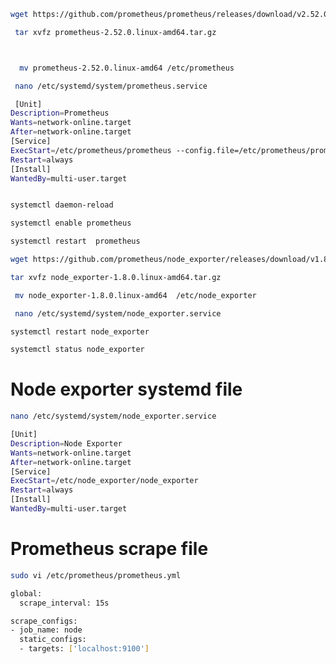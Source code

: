 
 
 ```sh
wget https://github.com/prometheus/prometheus/releases/download/v2.52.0/prometheus-2.52.0.linux-amd64.tar.gz
```
```sh
 tar xvfz prometheus-2.52.0.linux-amd64.tar.gz
```
```sh
```
```sh
```
```sh
  mv prometheus-2.52.0.linux-amd64 /etc/prometheus
```
```sh
 nano /etc/systemd/system/prometheus.service
```
```sh 
 [Unit]
Description=Prometheus
Wants=network-online.target
After=network-online.target
[Service]
ExecStart=/etc/prometheus/prometheus --config.file=/etc/prometheus/prometheus.yml
Restart=always
[Install]
WantedBy=multi-user.target 
```
```sh
```
```sh
systemctl daemon-reload
```
```sh
systemctl enable prometheus
```
```sh
systemctl restart  prometheus
```


```sh
wget https://github.com/prometheus/node_exporter/releases/download/v1.8.0/node_exporter-1.8.0.linux-amd64.tar.gz
```
```sh
tar xvfz node_exporter-1.8.0.linux-amd64.tar.gz
```
```sh
 mv node_exporter-1.8.0.linux-amd64  /etc/node_exporter
```
```sh
 nano /etc/systemd/system/node_exporter.service
``` 
```sh
systemctl restart node_exporter
```
```sh
systemctl status node_exporter
```

Node exporter systemd file
============================
```sh
nano /etc/systemd/system/node_exporter.service
```
```sh
[Unit]
Description=Node Exporter
Wants=network-online.target
After=network-online.target
[Service]
ExecStart=/etc/node_exporter/node_exporter
Restart=always
[Install]
WantedBy=multi-user.target
```

Prometheus scrape file
==========================

```sh
sudo vi /etc/prometheus/prometheus.yml
```
```sh
global:
  scrape_interval: 15s

scrape_configs:
- job_name: node
  static_configs:
  - targets: ['localhost:9100']
```
 









 
